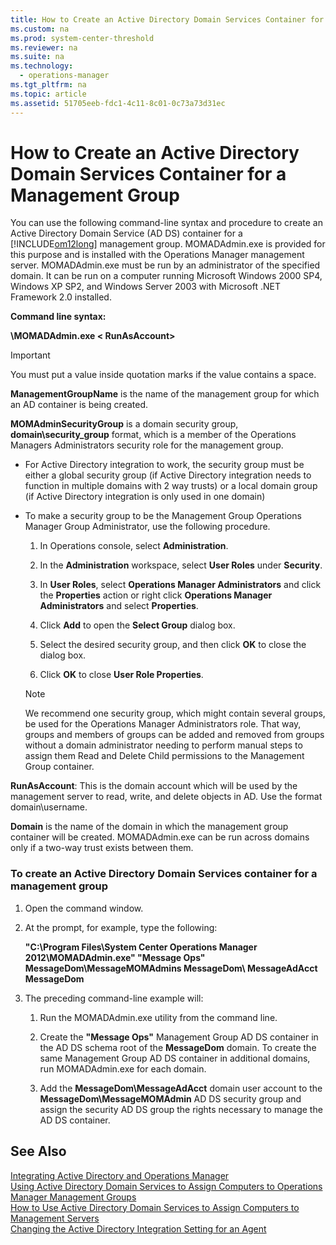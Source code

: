 ```yaml
---
title: How to Create an Active Directory Domain Services Container for a Management Group
ms.custom: na
ms.prod: system-center-threshold
ms.reviewer: na
ms.suite: na
ms.technology: 
  - operations-manager
ms.tgt_pltfrm: na
ms.topic: article
ms.assetid: 51705eeb-fdc1-4c11-8c01-0c73a73d31ec
---
```

# How to Create an Active Directory Domain Services Container for a Management Group
You can use the following command\-line syntax and procedure to create an Active Directory Domain Service \(AD DS\) container for a [!INCLUDE[om12long](../../om/manage/includes/om12long_md.md)] management group. MOMADAdmin.exe is provided for this purpose and is installed with the Operations Manager management server. MOMADAdmin.exe must be run by an administrator of the specified domain. It can be run on a computer running Microsoft Windows 2000 SP4, Windows XP SP2, and Windows Server 2003 with Microsoft .NET Framework 2.0 installed.  
  
**Command line syntax:**  
  
**<path>\\MOMADAdmin.exe <ManagementGroupName> <MOMAdminSecurityGroup> < RunAsAccount> <Domain>**  
  
> [!IMPORTANT]  
> You must put a value inside quotation marks if the value contains a space.  
  
**ManagementGroupName** is the name of the management group for which an AD container is being created.  
  
**MOMAdminSecurityGroup** is a domain security group, **domain\\security\_group** format, which is a member of the Operations Managers Administrators security role for the management group.  
  
-   For Active Directory integration to work, the security group must be either a global security group \(if Active Directory integration needs to function in multiple domains with 2 way trusts\) or a local domain group \(if Active Directory integration is only used in one domain\)  
  
-   To make a security group to be the Management Group Operations Manager Group Administrator, use the following procedure.  
  
    1.  In Operations console, select **Administration**.  
  
    2.  In the **Administration** workspace, select **User Roles** under **Security**.  
  
    3.  In **User Roles**, select **Operations Manager Administrators** and click the **Properties** action or right click **Operations Manager Administrators** and select **Properties**.  
  
    4.  Click **Add** to open the **Select Group** dialog box.  
  
    5.  Select the desired security group, and then click **OK** to close the dialog box.  
  
    6.  Click **OK** to close **User Role Properties**.  
  
    > [!NOTE]  
    > We recommend one security group, which might contain several groups, be used for the Operations Manager Administrators role. That way, groups and members of groups can be added and removed from groups without a domain administrator needing to perform manual steps to assign them Read and Delete Child permissions to the Management Group container.  
  
**RunAsAccount**: This is the domain account which will be used by the management server to read, write, and delete objects in AD. Use the format domain\\username.  
  
**Domain** is the name of the domain in which the management group container will be created. MOMADAdmin.exe can be run across domains only if a two\-way trust exists between them.  
  
### To create an Active Directory Domain Services container for a management group  
  
1.  Open the command window.  
  
2.  At the prompt, for example, type the following:  
  
    **"C:\\Program Files\\System Center Operations Manager 2012\\MOMADAdmin.exe" "Message Ops" MessageDom\\MessageMOMAdmins MessageDom\\ MessageAdAcct MessageDom**  
  
3.  The preceding command\-line example will:  
  
    1.  Run the MOMADAdmin.exe utility from the command line.  
  
    2.  Create the **"Message Ops"** Management Group AD DS container in the AD DS schema root of the **MessageDom** domain. To create the same Management Group AD DS container in additional domains, run MOMADAdmin.exe for each domain.  
  
    3.  Add the **MessageDom\\MessageAdAcct** domain user account to the **MessageDom\\MessageMOMAdmin** AD DS security group and assign the security AD DS group the rights necessary to manage the AD DS container.  
  
## See Also  
[Integrating Active Directory and Operations Manager](../../om/manage/Integrating-Active-Directory-and-Operations-Manager.md)  
[Using Active Directory Domain Services to Assign Computers to Operations Manager Management Groups](../../om/manage/Using-Active-Directory-Domain-Services-to-Assign-Computers-to-Operations-Manager-Management-Groups.md)  
[How to Use Active Directory Domain Services to Assign Computers to Management Servers](../../om/manage/How-to-Use-Active-Directory-Domain-Services-to-Assign-Computers-to-Management-Servers.md)  
[Changing the Active Directory Integration Setting for an Agent](../../om/manage/Changing-the-Active-Directory-Integration-Setting-for-an-Agent.md)  
  
